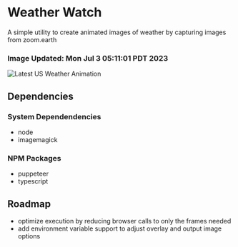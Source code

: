 # Weather Watch

A simple utility to create animated images of weather by capturing images from zoom.earth

### Image Updated: Mon Jul  3 05:11:01 PDT 2023

![Latest US Weather Animation](animations/2023-07-03.webp)

## Dependencies
### System Dependendencies
* node
* imagemagick
### NPM Packages
* puppeteer
* typescript

## Roadmap
* optimize execution by reducing browser calls to only the frames needed
* add environment variable support to adjust overlay and output image options
